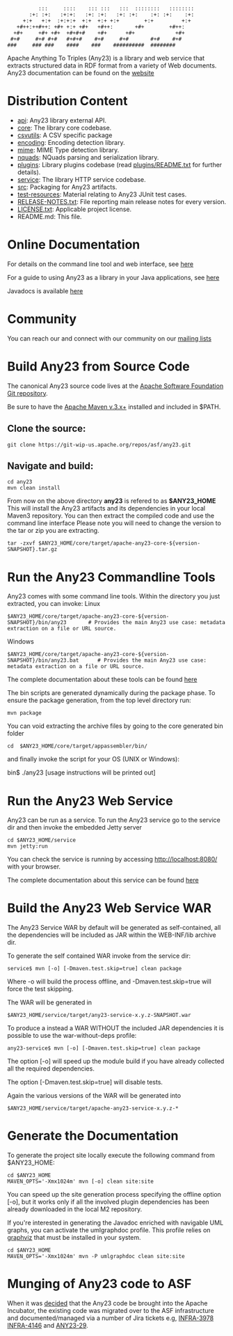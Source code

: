 ```
          :::     ::::    ::: :::   :::  ::::::::   ::::::::
       :+: :+:   :+:+:   :+: :+:   :+: :+:    :+: :+:    :+:
     +:+   +:+  :+:+:+  +:+  +:+ +:+        +:+         +:+
   +#++:++#++: +#+ +:+ +#+   +#++:       +#+        +#++:
  +#+     +#+ +#+  +#+#+#    +#+      +#+             +#+
 #+#     #+# #+#   #+#+#    #+#     #+#       #+#    #+#
###     ### ###    ####    ###    ##########  ########
```
Apache Anything To Triples (Any23) is a library and web service that extracts
structured data in RDF format from a variety of Web documents.
Any23 documentation can be found on the [website](http://any23.apache.org)

# Distribution Content

 * [api](https://github.com/lewismc/any23/tree/master/api): Any23 library external API.
 * [core](https://github.com/lewismc/any23/tree/master/core): The library core codebase.
 * [csvutils](https://github.com/lewismc/any23/tree/master/csvutils): A CSV specific package
 * [encoding](https://github.com/lewismc/any23/tree/master/encoding): Encoding detection library.
 * [mime](https://github.com/lewismc/any23/tree/master/mime): MIME Type detection library.
 * [nquads](https://github.com/lewismc/any23/tree/master/nquads): NQuads parsing and serialization library.
 * [plugins](https://github.com/lewismc/any23/tree/master/plugins): Library plugins codebase (read [plugins/README.txt](https://github.com/lewismc/any23/blob/master/plugins/README.md) for further details).
 * [service](https://github.com/lewismc/any23/tree/master/service): The library HTTP service codebase.
 * [src](https://github.com/lewismc/any23/tree/master/src): Packaging for Any23 artifacts.
 * [test-resources](https://github.com/lewismc/any23/tree/master/test-resources): Material relating to Any23 JUnit test cases.
 * [RELEASE-NOTES.txt](https://github.com/lewismc/any23/blob/master/RELEASE-NOTES.txt): File reporting main release notes for every version.
 * [LICENSE.txt](https://github.com/lewismc/any23/blob/master/LICENSE.txt): Applicable project license.
 * README.md: This file.

# Online Documentation

For details on the command line tool and web interface, see [here](http://any23.apache.org/getting-started.html)

For a guide to using Any23 as a library in your Java applications, see [here](http://any23.apache.org/developers.html)

Javadocs is available [here](http://any23.apache.org/apidocs/)

# Community

You can reach our and connect with our community on our [mailing lists](http://any23.apache.org/mail-lists.html)

# Build Any23 from Source Code

The canonical Any23 source code lives at the [Apache Software Foundation Git repository](https://git-wip-us.apache.org/repos/asf/any23.git).

Be sure to have the [Apache Maven v.3.x+](http://maven.apache.org/) installed and included in $PATH.

## Clone the source:
```
git clone https://git-wip-us.apache.org/repos/asf/any23.git
```
## Navigate and build:
```
cd any23
mvn clean install
```
From now on the above directory **any23** is refered to as **$ANY23_HOME**
This will install the Any23 artifacts and its dependencies in your 
local Maven3 repository.
You can then extract the compiled code and use the command line interface
Please note you will need to change the version to the tar or zip you are extracting.
```
tar -zxvf $ANY23_HOME/core/target/apache-any23-core-${version-SNAPSHOT}.tar.gz
```
# Run the Any23 Commandline Tools

Any23 comes with some command line tools. Within the directory you just extracted, you can invoke:
Linux
```  
$ANY23_HOME/core/target/apache-any23-core-${version-SNAPSHOT}/bin/any23       # Provides the main Any23 use case: metadata extraction on a file or URL source.
```
Windows
```
$ANY23_HOME/core/target/apache-any23-core-${version-SNAPSHOT}/bin/any23.bat      # Provides the main Any23 use case: metadata extraction on a file or URL source.
```
The complete documentation about these tools can be found [here](http://any23.apache.org/getting-started.html)

The bin scripts are generated dynamically during the package phase.
To ensure the package generation, from the top level directory run:
```
mvn package
```
You can void extracting the archive files by going to the core generated bin folder
```
cd  $ANY23_HOME/core/target/appassembler/bin/
```
and finally invoke the script for your OS (UNIX or Windows):

  bin$ ./any23
  [usage instructions will be printed out]

# Run the Any23 Web Service

Any23 can be run as a service. 
To run the Any23 service go to the service dir
and then invoke the embedded Jetty server
```
cd $ANY23_HOME/service
mvn jetty:run
```
You can check the service is running by accessing [http://localhost:8080/](http://localhost:8080/) with your browser.

The complete documentation about this service can be found [here](http://any23.apache.org/getting-started.html)

# Build the Any23 Web Service WAR

The Any23 Service WAR by default will be generated as self-contained, all the dependencies will be included as JAR within the WEB-INF/lib archive dir.

To generate the self contained WAR invoke from the service dir:
```
service$ mvn [-o] [-Dmaven.test.skip=true] clean package
```
Where -o will build the process offline, and -Dmaven.test.skip=true
will force the test skipping.

The WAR will be generated in
```
$ANY23_HOME/service/target/any23-service-x.y.z-SNAPSHOT.war
```
To produce a instead a WAR WITHOUT the included JAR dependencies it is possible to use
the war-without-deps profile:
```
any23-service$ mvn [-o] [-Dmaven.test.skip=true] clean package
```
The option [-o] will speed up the module build if you have already
collected all the required dependencies.

The option [-Dmaven.test.skip=true] will disable tests.

Again the various versions of the WAR will be generated into
```
$ANY23_HOME/service/target/apache-any23-service-x.y.z-*
```

# Generate the Documentation

To generate the project site locally execute the following command from $ANY23_HOME:
```
cd $ANY23_HOME
MAVEN_OPTS='-Xmx1024m' mvn [-o] clean site:site
```
You can speed up the site generation process specifying the offline option [-o],
but it works only if all the involved plugin dependencies has been already downloaded
in the local M2 repository.

If you're interested in generating the Javadoc enriched with navigable UML graphs, you can activate
the umlgraphdoc profile. This profile relies on [graphviz](http://www.graphviz.org/) that must be 
installed in your system.
```
cd $ANY23_HOME
MAVEN_OPTS='-Xmx1024m' mvn -P umlgraphdoc clean site:site
```

# Munging of Any23 code to ASF

When it was [decided](http://wiki.apache.org/incubator/Any23Proposal) that the Any23 code be brought into the Apache Incubator, the existing code was migrated over to the ASF infrastructure and documented/managed via a number of Jira tickets e.g, [INFRA-3978](https://issues.apache.org/jira/browse/INFRA-3978) [INFRA-4146](https://issues.apache.org/jira/browse/INFRA-4146) and [ANY23-29](https://issues.apache.org/jira/browse/ANY23-29).
